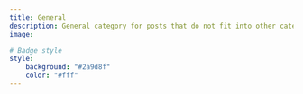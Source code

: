 ```yaml
---
title: General
description: General category for posts that do not fit into other categories.
image:

# Badge style
style:
    background: "#2a9d8f"
    color: "#fff"
---
```

